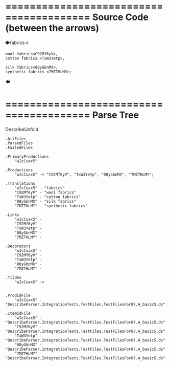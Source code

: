 ========================================
Source Code (between the arrows)
========================================

🡆fabrics<wIcCuax5>->


    wool fabrics<C92Mf6yV>,
    cotton fabrics <TxW3Yetp>,
	
    silk fabrics<08yGbnMX>,
    synthetic fabrics <7MZTHLMY>;
🡄

========================================
Parse Tree
========================================
DescribeUnfold

    .AllFiles
    .ParsedFiles
    .FailedFiles

    .PrimaryProductions
        "wIcCuax5" 

    .Productions
        "wIcCuax5" -> "C92Mf6yV", "TxW3Yetp", "08yGbnMX", "7MZTHLMY";

    .Translations
        "wIcCuax5" - "fabrics"
        "C92Mf6yV" - "wool fabrics"
        "TxW3Yetp" - "cotton fabrics"
        "08yGbnMX" - "silk fabrics"
        "7MZTHLMY" - "synthetic fabrics"

    .Links
        "wIcCuax5" - 
        "C92Mf6yV" - 
        "TxW3Yetp" - 
        "08yGbnMX" - 
        "7MZTHLMY" - 

    .Decorators
        "wIcCuax5" - 
        "C92Mf6yV" - 
        "TxW3Yetp" - 
        "08yGbnMX" - 
        "7MZTHLMY" - 

    .Tildes
        "wIcCuax5" -> 


    .ProdidFile
        "wIcCuax5" - "DescribeParser.IntegrationTests.TestFiles.TestFilesFor07.A_basic5.ds"

    .ItemidFile
        "wIcCuax5" - "DescribeParser.IntegrationTests.TestFiles.TestFilesFor07.A_basic5.ds"
        "C92Mf6yV" - "DescribeParser.IntegrationTests.TestFiles.TestFilesFor07.A_basic5.ds"
        "TxW3Yetp" - "DescribeParser.IntegrationTests.TestFiles.TestFilesFor07.A_basic5.ds"
        "08yGbnMX" - "DescribeParser.IntegrationTests.TestFiles.TestFilesFor07.A_basic5.ds"
        "7MZTHLMY" - "DescribeParser.IntegrationTests.TestFiles.TestFilesFor07.A_basic5.ds"

